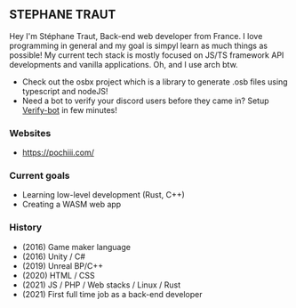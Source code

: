 ## STEPHANE TRAUT

Hey I'm Stéphane Traut, Back-end web developer from France. I love programming in general and my goal is simpyl learn as much things as possible!
My current tech stack is mostly focused on JS/TS framework API developments and vanilla applications. Oh, and I use arch btw.

- Check out the osbx project which is a library to generate .osb files using typescript and nodeJS!
- Need a bot to verify your discord users before they came in? Setup [Verify-bot](https://github.com/S-Traut/verify-bot) in few minutes!

### Websites
- https://pochiii.com/


### Current goals
- Learning low-level development (Rust, C++)
- Creating a WASM web app

### History
- (2016) Game maker language 
- (2016) Unity / C# 
- (2019) Unreal BP/C++ 
- (2020) HTML / CSS 
- (2021) JS / PHP / Web stacks / Linux / Rust 
- (2021) First full time job as a back-end developer 
